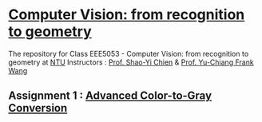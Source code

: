 # [Computer Vision: from recognition to geometry](http://media.ee.ntu.edu.tw/courses/cv9/18F/)
The repository for Class EEE5053 - Computer Vision: from recognition to geometry at [NTU](http://www.ntu.edu.tw/)
Instructors : [Prof. Shao-Yi Chien](http://media.ee.ntu.edu.tw/member/#nevigator) & [Prof. Yu-Chiang Frank Wang](http://vllab.ee.ntu.edu.tw/members.html)
## Assignment 1 : [Advanced Color-to-Gray Conversion](./Assignment1)
